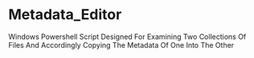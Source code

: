 # Metadata_Editor
Windows Powershell Script Designed For Examining Two Collections Of Files And Accordingly Copying The Metadata Of One Into The Other
